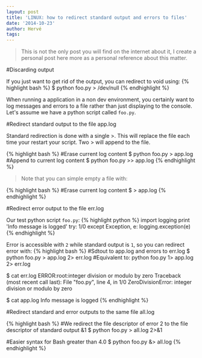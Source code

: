 ```yaml
---
layout: post
title: 'LINUX: how to redirect standard output and errors to files'
date: '2014-10-23'
author: Hervé
tags: 
---
```


> This is not the only post you will find on the internet about it, I create a personal post here more as a personal reference
about this matter.

#Discarding output

If you just want to get rid of the output, you can redirect to void using:
{% highlight bash %}
$ python foo.py > /dev/null
{% endhighlight %}


When running a application in a non dev environment, you certainly want to log messages and errors to a file rather than just
displaying to the console.  
Let's assume we have a python script called `foo.py`.

#Redirect standard output to the file app.log

Standard redirection is done with a single >. This will replace the file each time your restart your script. Two > will append
to the file.

{% highlight bash %}
#Erase current log content
$ python foo.py > app.log
#Append to current log content
$ python foo.py >> app.log
{% endhighlight %}

> Note that you can simple empty a file with:

{% highlight bash %}
#Erase current log content
$ > app.log
{% endhighlight %}

#Redirect error output to the file err.log

Our test python script `foo.py`:
{% highlight python %}
import logging
print 'Info message is logged'
try:
    1/0
except Exception, e:
    logging.exception(e)
{% endhighlight %}

Error is accessible with `2` while standard output is `1`, so you can redirect error with:
{% highlight bash %}
#Sdtout to app.log and errors to err.log
$ python foo.py > app.log 2> err.log
#Equivalent to: python foo.py 1> app.log 2> err.log

$ cat err.log 
ERROR:root:integer division or modulo by zero
Traceback (most recent call last):
  File "foo.py", line 4, in <module>
    1/0
ZeroDivisionError: integer division or modulo by zero

$ cat app.log 
Info message is logged
{% endhighlight %}

#Redirect standard and error outputs to the same file all.log

{% highlight bash %}
#We redirect the file descriptor of error 2 to the file descriptor of standard output &1
$ python foo.py > all.log 2>&1

#Easier syntax for Bash greater than 4.0
$ python foo.py &> all.log
{% endhighlight %}